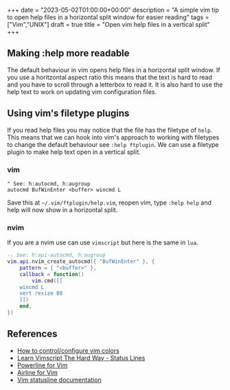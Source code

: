 +++ 
date = "2023-05-02T01:00:00+00:00" 
description = "A simple vim tip to open help files in a horizontal split window for easier reading" 
tags = ["Vim","UNIX"] 
draft = true 
title = "Open vim help files in a vertical split"
+++

## Making :help more readable

The default behaviour in vim opens help files in a horizontal split window. If
you use a horitzontal aspect ratio this means that the text is hard to read and
you have to scroll through a letterbox to read it. It is also hard to use the
help text to work on updating vim configuration files.

## Using vim's filetype plugins

If you read help files you may notice that the file has the filetype of `help`.
This means that we can hook into vim's approach to working with filetypes to
change the default behaviour see `:help ftplugin`. We can use a filetype plugin
to make help text open in a vertical split.

### vim

```vim
" See: h:autocmd, h:augroup
autocmd BufWinEnter <buffer> wincmd L
```

Save this at `~/.vim/ftplugin/help.vim`, reopen vim, type `:help help` and help
will now show in a horizontal split.

### nvim

If you are a nvim use can use `vimscript` but here is the same in `lua`.

```lua
-- See: h:api-autocmd, h:augroup
vim.api.nvim_create_autocmd({ "BufWinEnter" }, {
    pattern = { "<buffer>" },
    callback = function()
        vim.cmd([[
    wincmd L
    vert resize 80
    ]])
    end,
})
```

## References

- [How to control/configure vim colors][5]
- [Learn Vimscript The Hard Way - Status Lines][6]
- [Powerline for Vim][8]
- [Airline for Vim][9]
- [Vim statusline documentation][4]

[1]: http://learnvimscriptthehardway.stevelosh.com/chapters/23.html
[2]: http://learnvimscriptthehardway.stevelosh.com/
[3]: https://ethereumprice.org/
[4]: http://vimdoc.sourceforge.net/htmldoc/options.html#'statusline'
[5]:
  http://alvinalexander.com/linux/vi-vim-editor-color-scheme-syntax#possible-highlight-groups
[6]: http://learnvimscriptthehardway.stevelosh.com/chapters/17.html
[7]: http://vimdoc.sourceforge.net/htmldoc/syntax.html
[8]: https://github.com/Lokaltog/vim-powerline
[9]: https://github.com/vim-airline/vim-airline
[10]: /images/articles/vim-default-statusline.webp
[11]: /images/articles/statusline-helloworld.webp
[12]: /images/articles/git-branch-statusline.webp
[13]: /images/articles/my-statusline.webp
[14]: https://github.com/nvim-lualine/lualine.nvim
[15]: https://github.com/nvimdev/galaxyline.nvim
[16]: https://github.com/famiu/feline.nvim
